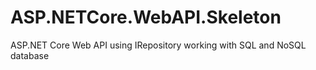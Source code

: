 # ASP.NETCore.WebAPI.Skeleton
ASP.NET Core Web API using IRepository working with SQL and NoSQL database
